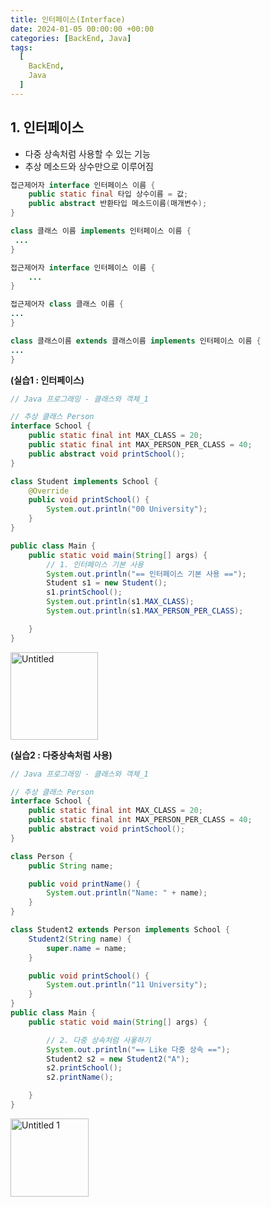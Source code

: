 ```yaml
---
title: 인터페이스(Interface)
date: 2024-01-05 00:00:00 +00:00
categories: [BackEnd, Java]
tags:
  [
    BackEnd,
    Java
  ]
---
```


## 1. 인터페이스

- 다중 상속처럼 사용할 수 있는 기능
- 추상 메소드와 상수만으로 이루어짐

```java
접근제어자 interface 인터페이스 이름 {
	public static final 타입 상수이름 = 값;
	public abstract 반환타입 메소드이름(매개변수);
}

class 클래스 이름 implements 인터페이스 이름 {
 ...
}
```

```java
접근제어자 interface 인터페이스 이름 {
	...
}

접근제어자 class 클래스 이름 {
...
}

class 클래스이름 extends 클래스이름 implements 인터페이스 이름 {
...
}
```

**(실습1 : 인터페이스)**

```java
// Java 프로그래밍 - 클래스와 객체_1

// 추상 클래스 Person
interface School {
    public static final int MAX_CLASS = 20;
    public static final int MAX_PERSON_PER_CLASS = 40;
    public abstract void printSchool();
}

class Student implements School {
    @Override
    public void printSchool() {
        System.out.println("00 University");
    }
}

public class Main {
    public static void main(String[] args) {
        // 1. 인터페이스 기본 사용
        System.out.println("== 인터페이스 기본 사용 ==");
        Student s1 = new Student();
        s1.printSchool();
        System.out.println(s1.MAX_CLASS);
        System.out.println(s1.MAX_PERSON_PER_CLASS);

    }
}
```

<img width="140" alt="Untitled" src="https://github.com/KimHyungkeun/KimHyungkeun.github.io/assets/12759500/a0945160-ebe6-493e-8caa-c673298500f1">


**(실습2 : 다중상속처럼 사용)**

```java
// Java 프로그래밍 - 클래스와 객체_1

// 추상 클래스 Person
interface School {
    public static final int MAX_CLASS = 20;
    public static final int MAX_PERSON_PER_CLASS = 40;
    public abstract void printSchool();
}

class Person {
    public String name;

    public void printName() {
        System.out.println("Name: " + name);
    }
}

class Student2 extends Person implements School {
    Student2(String name) {
        super.name = name;
    }

    public void printSchool() {
        System.out.println("11 University");
    }
}
public class Main {
    public static void main(String[] args) {

        // 2. 다중 상속처럼 사욯하기
        System.out.println("== Like 다중 상속 ==");
        Student2 s2 = new Student2("A");
        s2.printSchool();
        s2.printName();

    }
}
```

<img width="125" alt="Untitled 1" src="https://github.com/KimHyungkeun/KimHyungkeun.github.io/assets/12759500/fcf4e478-2023-413b-a67f-d1e96fecce3c">
